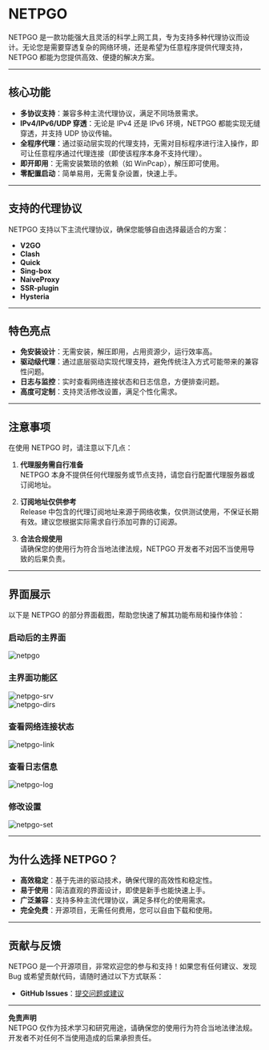 # **NETPGO**  
NETPGO 是一款功能强大且灵活的科学上网工具，专为支持多种代理协议而设计。无论您是需要穿透复杂的网络环境，还是希望为任意程序提供代理支持，NETPGO 都能为您提供高效、便捷的解决方案。

---

## **核心功能**  

- **多协议支持**：兼容多种主流代理协议，满足不同场景需求。
- **IPv4/IPv6/UDP 穿透**：无论是 IPv4 还是 IPv6 环境，NETPGO 都能实现无缝穿透，并支持 UDP 协议传输。
- **全程序代理**：通过驱动层实现的代理支持，无需对目标程序进行注入操作，即可让任意程序通过代理连接（即使该程序本身不支持代理）。
- **即开即用**：无需安装繁琐的依赖（如 WinPcap），解压即可使用。
- **零配置启动**：简单易用，无需复杂设置，快速上手。

---

## **支持的代理协议**  
NETPGO 支持以下主流代理协议，确保您能够自由选择最适合的方案：  

- **V2GO**
- **Clash**
- **Quick**
- **Sing-box**
- **NaiveProxy**
- **SSR-plugin**
- **Hysteria**

---

## **特色亮点**  
- **免安装设计**：无需安装，解压即用，占用资源少，运行效率高。
- **驱动级代理**：通过底层驱动实现代理支持，避免传统注入方式可能带来的兼容性问题。
- **日志与监控**：实时查看网络连接状态和日志信息，方便排查问题。
- **高度可定制**：支持灵活修改设置，满足个性化需求。

---

## **注意事项**  
在使用 NETPGO 时，请注意以下几点：  

1. **代理服务需自行准备**  
   NETPGO 本身不提供任何代理服务或节点支持，请您自行配置代理服务器或订阅地址。

2. **订阅地址仅供参考**  
   Release 中包含的代理订阅地址来源于网络收集，仅供测试使用，不保证长期有效。建议您根据实际需求自行添加可靠的订阅源。

3. **合法合规使用**  
   请确保您的使用行为符合当地法律法规，NETPGO 开发者不对因不当使用导致的后果负责。

---

## **界面展示**  
以下是 NETPGO 的部分界面截图，帮助您快速了解其功能布局和操作体验：

### 启动后的主界面  
![netpgo](https://github.com/user-attachments/assets/0ad040c8-7e0d-4b94-b94d-9dfc01dd635a)

### 主界面功能区  
![netpgo-srv](https://github.com/user-attachments/assets/f10767a8-8578-482e-9717-3dfb9b74a91e)  
![netpgo-dirs](https://github.com/user-attachments/assets/396454df-101e-478c-9c8f-835bae330e19)

### 查看网络连接状态  
![netpgo-link](https://github.com/user-attachments/assets/be308bc9-fb14-471e-9d95-506f49ce32e8)

### 查看日志信息  
![netpgo-log](https://github.com/user-attachments/assets/9234d18a-f59b-4923-9a43-844499508064)

### 修改设置  
![netpgo-set](https://github.com/user-attachments/assets/ec9a8b97-b48a-4a54-b5a9-d870aed513d5)

---

## **为什么选择 NETPGO？**  
- **高效稳定**：基于先进的驱动技术，确保代理的高效性和稳定性。
- **易于使用**：简洁直观的界面设计，即使是新手也能快速上手。
- **广泛兼容**：支持多种主流代理协议，满足多样化的使用需求。
- **完全免费**：开源项目，无需任何费用，您可以自由下载和使用。

---

## **贡献与反馈**  
NETPGO 是一个开源项目，非常欢迎您的参与和支持！如果您有任何建议、发现 Bug 或希望贡献代码，请随时通过以下方式联系：  

- **GitHub Issues**：[提交问题或建议](https://github.com/your-repo/issues)

---

**免责声明**  
NETPGO 仅作为技术学习和研究用途，请确保您的使用行为符合当地法律法规。开发者不对任何不当使用造成的后果承担责任。
